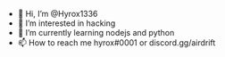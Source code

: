 - 👋 Hi, I’m @Hyrox1336
- 👀 I’m interested in hacking 
- 🌱 I’m currently learning nodejs and python
- 📫 How to reach me hyrox#0001 or discord.gg/airdrift

<!---
Hyrox1336/Hyrox1336 is a ✨ special ✨ repository because its `README.md` (this file) appears on your GitHub profile.
You can click the Preview link to take a look at your changes.
--->
